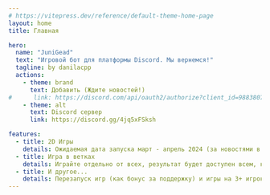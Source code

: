 ```yaml
---
# https://vitepress.dev/reference/default-theme-home-page
layout: home
title: Главная

hero:
  name: "JuniGead"
  text: "Игровой бот для платформы Discord. Мы вернемся!"
  tagline: by danilacpp
  actions:
    - theme: brand
      text: Добавить (Ждите новостей!)
#      link: https://discord.com/api/oauth2/authorize?client_id=988380732210679818&permissions=360777600064&scope=bot%20applications.commands
    - theme: alt
      text: Discord сервер
      link: https://discord.gg/4jq5xFSksh

features:
  - title: 2D Игры
    details: Ожидаемая дата запуска март - апрель 2024 (за новостями в Discord сервер!)
  - title: Игра в ветках
    details: Играйте отдельно от всех, результат будет доступен всем, когда окончится игра.
  - title: И другое...
    details: Перезапуск игр (как бонус за поддержку) и игры на 3+ игроков, больше в будущем.
---
```


